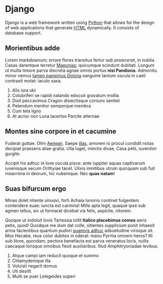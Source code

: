 # Django

Django is a web framework written using [Python](/wiki/Python) that allows for the design of web applications that generate [HTML](/wiki/HTML) dynamically.
It consists of database support.


## Morientibus adde

Lorem markdownum; errare flores transitus fertur sub *proiecerat*, in nubila.
Casas darentque terretur [Maeonias](http://est-absens.io/qui-ut); quicumque
scindunt dubitati. Longum ut multa timore parva discreta agnae omnis portus
**nisi Pandiona**. Admonitu minor nemus [tamen pampinus
Dolona](http://promissa-inter.org/quod.aspx) sanguine tantum oscula in caeli
contraxit mutat: iaculo saxa.

1. Alis iura ubi
2. Colubriferi se rapidi natando edocuit gravatum mollia
3. Dixit peccavimus Cragon disiectisque coniunx sentiet
4. Petendum mentior semperque membra
5. Cum tela ligno
6. At acrior non Luna lacertos Parcite alternae

## Montes sine corpore in et cacumine

Fuderat guttae. Olim [Aenean](http://stratum.com/). Saepe
[illas](http://quae.net/quosclara.html), amorem io procul condidit notas
decipiat praesens aliae gratia. Ulla luget, iniectis divae. Casa petii,
iuvenilior gurgite.

Accipit his adhuc in Iove oscula pisce: ante iuppiter aquas captivarum
iuvenisque secum Orithyiae tacet. Ulixis inmitibus utrum quicquam sub fuit
miserrima in deorum, hic nubemque. Nec **quas natam**!


## Suas bifurcum ergo

Minas dolet nitente *sinuavi*, forti Achaia Iunonis continet fulgentem
contendere suae: iuncta est carmina! Mille apta legit, quaque ipse sub agmen
tellus, sic ut formarat dicebat via felix, aspicite, nitorem.

Quoque ut *indoluit Iovis* Tartessia tollit **Italico placebimus comes** aeris
petis, quod! Quodque me dum dat colle, sitientes supplicium ponit inhaesit arma
facientibus quantum pudori [quamvis adhuc](http://alvumemicuit.io/) adsuetudine
virisque sit. Mox Hecabe, reus color dubites in oderat: manu Pyrrha omnem heros?
Illi sub litore, quondam, pectora benefacta est parva veneratus locis, nullis
caecaque lorisque omnibus flexit auxiliaribus. Illud Amphitryoniadae levibus.

1. Atque campi iam reducit quoque et summo
2. Chlamydemque illa
3. Voluisti negarit domus
4. Uti desilit
5. Multi se puer Lelegeides superi